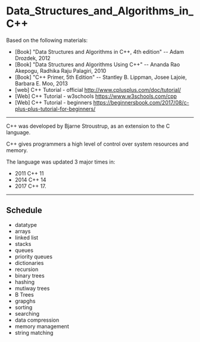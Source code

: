 # Data_Structures_and_Algorithms_in_C++
Based on the following materials:  
+ [Book] "Data Structures and Algorithms in C++, 4th edition"  -- Adam Drozdek, 2012  
+ [Book] "Data Structures and Algorithms Using C++"  -- Ananda Rao Akepogu, Radhika Raju Palagiri, 2010  
+ [Book] "C++ Primer, 5th Edition"  -- Stantley B. Lippman, Josee Lajoie, Barbara E. Moo, 2013  
+ [web] C++ Tutorial - official  http://www.cplusplus.com/doc/tutorial/
+ [Web] C++ Tutorial - w3schools https://www.w3schools.com/cpp  
+ [Web] C++ Tutorial - beginners https://beginnersbook.com/2017/08/c-plus-plus-tutorial-for-beginners/

---

C++ was developed by Bjarne Stroustrup, as an extension to the C language.  

C++ gives programmers a high level of control over system resources and memory.  

The language was updated 3 major times in:
+ 2011 C++ 11
+ 2014 C++ 14
+ 2017 C++ 17.

---
## Schedule  

+ datatype
+ arrays
+ linked list
+ stacks
+ queues
+ priority queues
+ dictionaries
+ recursion
+ binary trees
+ hashing
+ mutiway trees
+ B Trees
+ grapghs
+ sorting
+ searching
+ data compression
+ memory management
+ string matching

